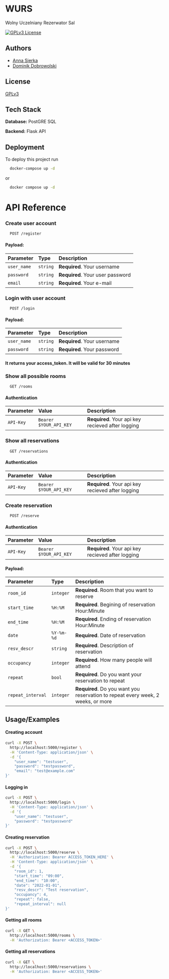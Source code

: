 
# WURS 

Wolny Uczelniany Rezerwator Sal





[![GPLv3 License](https://img.shields.io/badge/License-GPL%20v3-yellow.svg)](https://opensource.org/licenses/)



## Authors

- [Anna Sierka](https://www.github.com/octokatherine)
- [Dominik Dobrowolski](https://www.github.com/octokatherine)


## License

[GPLv3](https://choosealicense.com/licenses/gpl-3.0/#)


## Tech Stack

**Database:** PostGRE SQL

**Backend:** Flask API 


## Deployment

To deploy this project run

```bash
  docker-compose up -d

```
or

```bash
  docker compose up -d
```


# API Reference

### Create user account
```http
  POST /register
```
#### Payload:
| Parameter | Type     | Description                |
| :-------- | :------- | :------------------------- |
| `user_name` | `string` | **Required**. Your username |
| `password` | `string` | **Required**. Your user password |
| `email` | `string` | **Required**. Your e-mail |


### Login with user account

```http
  POST /login
```
#### Payload:
| Parameter | Type     | Description                       |
| :-------- | :------- | :-------------------------------- |
| `user_name`      | `string` | **Required**. Your username |
| `password`      | `string` | **Required**. Your password |

#### It returns your access_token. It will be valid for 30 minutes


### Show all possible rooms

```http
  GET /rooms
```
#### Authentication
| Parameter | Value     | Description                       |
| :-------- | :------- | :-------------------------------- |
| `API-Key`      | `Bearer $YOUR_API_KEY` | **Required**. Your api key recieved after logging |

### Show all reservations

```http
  GET /reservations
```
#### Authentication
| Parameter | Value     | Description                       |
| :-------- | :------- | :-------------------------------- |
| `API-Key`      | `Bearer $YOUR_API_KEY` | **Required**. Your api key recieved after logging |


### Create reservation

```http
  POST /reserve
```
#### Authentication
| Parameter | Value     | Description                       |
| :-------- | :------- | :-------------------------------- |
| `API-Key`      | `Bearer $YOUR_API_KEY` | **Required**. Your api key recieved after logging |


#### Payload:
| Parameter | Type     | Description                       |
| :-------- | :------- | :-------------------------------- |
| `room_id`      | `integer` | **Required**. Room that you want to reserve |
| `start_time`      | `%H:%M` | **Required**. Begining of reservation Hour:Minute |
| `end_time`      | `%H:%M` | **Required**. Ending of reservation Hour:Minute |
| `date`      | `%Y-%m-%d` | **Required**. Date of reservation |
| `resv_descr`      | `string` | **Required**. Description of reservation |
| `occupancy`      | `integer` | **Required**. How many people will attend |
| `repeat`      | `bool` | **Required**. Do you want your reservation to repeat |
| `repeat_interval`      | `integer` | **Required**. Do you want you reservation to repeat every week, 2 weeks, or more |






## Usage/Examples

#### Creating account
```bash
curl -X POST \
  http://localhost:5000/register \
  -H 'Content-Type: application/json' \
  -d '{
	"user_name": "testuser",
	"password": "testpassword",
	"email": "test@example.com"
}'
```
#### Logging in
```bash
curl -X POST \
  http://localhost:5000/login \
  -H 'Content-Type: application/json' \
  -d '{
	"user_name": "testuser",
	"password": "testpassword"
}'
```
#### Creating reservation
```bash
curl -X POST \
  http://localhost:5000/reserve \
  -H 'Authorization: Bearer ACCESS_TOKEN_HERE' \
  -H 'Content-Type: application/json' \
  -d '{
	"room_id": 1,
	"start_time": "09:00",
	"end_time": "10:00",
	"date": "2022-01-01",
	"resv_descr": "Test reservation",
	"occupancy": 4,
	"repeat": false,
	"repeat_interval": null
}'
```
#### Getting all rooms
```bash
curl -X GET \
  http://localhost:5000/rooms \
  -H 'Authorization: Bearer <ACCESS_TOKEN>'
```
#### Getting all reservations
```bash
curl -X GET \
  http://localhost:5000/reservations \
  -H 'Authorization: Bearer <ACCESS_TOKEN>'
```


